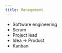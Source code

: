 ```yaml
---
title: Management
---
```


- Software engineering
- Scrum
- Project lead
- Idea -> Product
- Kanban
